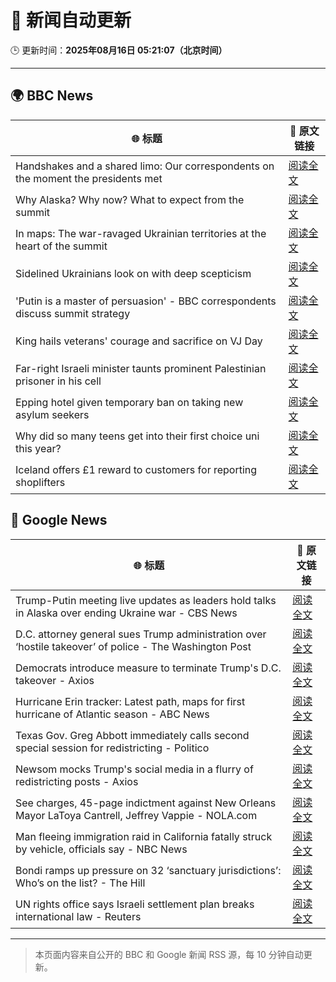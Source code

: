 # 🧠 新闻自动更新

🕒 更新时间：**2025年08月16日 05:21:07（北京时间）**

---

## 🌍 BBC News

| 🌐 标题 | 🔗 原文链接 |
|--------|-------------|
| Handshakes and a shared limo: Our correspondents on the moment the presidents met | [阅读全文](https://www.bbc.com/news/videos/crm4dnmy0pgo?at_medium=RSS&at_campaign=rss) |
| Why Alaska? Why now? What to expect from the summit | [阅读全文](https://www.bbc.com/news/articles/crev9ep2vdgo?at_medium=RSS&at_campaign=rss) |
| In maps: The war-ravaged Ukrainian territories at the heart of the summit | [阅读全文](https://www.bbc.com/news/articles/cgkrn433lk2o?at_medium=RSS&at_campaign=rss) |
| Sidelined Ukrainians look on with deep scepticism | [阅读全文](https://www.bbc.com/news/articles/cm21l237pkpo?at_medium=RSS&at_campaign=rss) |
| 'Putin is a master of persuasion' - BBC correspondents discuss summit strategy | [阅读全文](https://www.bbc.com/news/videos/c6205ezp6nlo?at_medium=RSS&at_campaign=rss) |
| King hails veterans' courage and sacrifice on VJ Day | [阅读全文](https://www.bbc.com/news/articles/c5y0lnzpqjgo?at_medium=RSS&at_campaign=rss) |
| Far-right Israeli minister taunts prominent Palestinian prisoner in his cell | [阅读全文](https://www.bbc.com/news/articles/cqxg3xg8xyyo?at_medium=RSS&at_campaign=rss) |
| Epping hotel given temporary ban on taking new asylum seekers | [阅读全文](https://www.bbc.com/news/articles/cp8z537ngvno?at_medium=RSS&at_campaign=rss) |
| Why did so many teens get into their first choice uni this year? | [阅读全文](https://www.bbc.com/news/articles/c62n9ygdqeno?at_medium=RSS&at_campaign=rss) |
| Iceland offers £1 reward to customers for reporting shoplifters | [阅读全文](https://www.bbc.com/news/articles/c707rzen2zvo?at_medium=RSS&at_campaign=rss) |

## 📰 Google News

| 🌐 标题 | 🔗 原文链接 |
|--------|-------------|
| Trump-Putin meeting live updates as leaders hold talks in Alaska over ending Ukraine war - CBS News | [阅读全文](https://news.google.com/rss/articles/CBMifEFVX3lxTE52NWMyQWNjbnE3cWd1Zm5tNEItUFdDUGdYbEFUcEdENVhudnZQa2ROX2tTdUk1MHJCalZrYkp0Qm4xOUJ5VWtBdmM3c2FKR0wzcTZ5ZF9BZml4OFlWbjdLdUNEWDJpMDZ3N0RWYjNZUV85eTBaWFBCV0NkaHDSAYIBQVVfeXFMUEdZYkRQT0RTbTYzc20tbDNfd0JCZk1QUE9PWTlLakxhMnJjU2ZaS2JiNDh0cHcwT3JYZ1VPRWl6bm1lZ1gxNzNZQzBwWm9FcXc3NHFmZmdTR0ZnRkI2djlGazR1ZFhMX19TaThudTYzam15Z3B4STlneThubGFhWUY4dw?oc=5) |
| D.C. attorney general sues Trump administration over ‘hostile takeover’ of police - The Washington Post | [阅读全文](https://news.google.com/rss/articles/CBMihAFBVV95cUxOb3oySWphQkRsZ1RUWGwzMi1OeFVVaFpackZWcjlMS0N2VkwxN3pPMnRCXzhzUjg3T19rV1pNanlkZjdaVlBkMWt4ZHlIeVc3U1FpNVVxMVAxcDVCVW9BUmpLeUpDb25sTXVsc1Q2NHJJOEtmdXltbFZDWEx6azdfSmQwYXA?oc=5) |
| Democrats introduce measure to terminate Trump's D.C. takeover - Axios | [阅读全文](https://news.google.com/rss/articles/CBMiiAFBVV95cUxPeG9IaE92MlZ1d29Jakt6UWVUVWVIeXM0Y1BHNmFyaFpfYzBZd1laWkg4LVFGejRvaG9uVjhZemR5ZDV0UXh4ZE5NMnoyVXd4S1R2YlFWMUJpNEJLOU43VzFyYUw1THB3cjdJcXc4dXFKQlNqZU9ta2kxZG5jSDBVbmVPaXBsZ3pO?oc=5) |
| Hurricane Erin tracker: Latest path, maps for first hurricane of Atlantic season - ABC News | [阅读全文](https://news.google.com/rss/articles/CBMiqAFBVV95cUxPLU5nODRNcmFlTWxHRW5SRUpCbzNmS0drbW14QmpYaUFOTjBHS1NocWpmbEI4X3AyMkdjTEw0T3hOTHBlaGs2VU8yYllwREgwaVJhVmNPNzJySmp3NkozRUN0TGFwR2NwOXNKU2FuMjhGeHd6b3NvZHc4OEVhdmFCbnJNa3Vqa0ZtQjUybzFRX3dpVFp0VmQzT0xoTG5lSUJ6Z2dpZGk1bTjSAa4BQVVfeXFMUFZHdnVfamxpQUlUUk4wUkJmQ0hmU2pGNGVKS0lfSW5YWjhVUHZLTjd4M19zLTUyU3ppT0ctejItZ0xhbDVoc3lCcm9DeEo0cDBvdDRIeW52NUNLQkoxaXBLNzZmN0pxTEtiSzBYMUNwd242ZjJtanB4MHhxb3JqTDA1NVBSSGFqZW53bWpWODZ0Mm5XSjRBOUxUcndqVmZUdHVzX2M2ZGM4Q2xseERR?oc=5) |
| Texas Gov. Greg Abbott immediately calls second special session for redistricting - Politico | [阅读全文](https://news.google.com/rss/articles/CBMioAFBVV95cUxObE5KZXFWV1pxVkhya0l1UEt5akN1aTZpNWlqTkpRaHVzV25sWWJJQTFtZ0ZMX0VPYW05NTFqQlJpcktTd2FVX1JKWG56MmtjeDBJTE1vUHVsdFB5TDNyN01UWVIwNEFjejIzYjdYU01Rby1mTWM5UmlCTUFGV3Nkdm5DOU9MR0RYZmhTalRWN05kaWhRQkEwbUQ3emxXWW1C?oc=5) |
| Newsom mocks Trump's social media in a flurry of redistricting posts - Axios | [阅读全文](https://news.google.com/rss/articles/CBMifEFVX3lxTFAwR1dCZ1JWeFl0N2V1NTNGSmtzeEJ1VjREaEJkbGptcDJMZkpHbTBndHlnSlkzWVIzVEQyX3NFamdjX0ZVd3BfZExZbEdZR1J5dmVBOVF3WFA2a3ZnNXl5QUYyeEk5Qy1ZSGRuS2dPR0d1ckRhS1ltNXV0amw?oc=5) |
| See charges, 45-page indictment against New Orleans Mayor LaToya Cantrell, Jeffrey Vappie - NOLA.com | [阅读全文](https://news.google.com/rss/articles/CBMixAFBVV95cUxObERqaFJBV1Z1ZW91YTVDdnVMSS1ob0hfTVhXS1ZlY0RCdXhYVHJGVUpQNkxYRFBqNHJ4dTRaaEVIUEM4anZDNmdueTJ3bWItSkxrNUlpU2FfV2xKVWdEYlM3b0xPRWhsUUZpMDgzMUdRY2NrY0p4T1Uyb1hRYnd4Vjl5M2dGZXdRSXRydldycFBiOFdGbjNpU0FKN2RJNXFPSWJ5Sk85TWRqclVhTmNtM1J4MjM3endTNUh4Xzh4bzFtOVNY?oc=5) |
| Man fleeing immigration raid in California fatally struck by vehicle, officials say - NBC News | [阅读全文](https://news.google.com/rss/articles/CBMiugFBVV95cUxQa2ZaUW1ZSFIwN041Z2dKRXNtVWIzR05yaFdRZVlvZE5nVklWUVFkWU1lb2RiUE5SLTJ1U2lheTNlWERpTXZSak9VOERrZmNDSkM0SmFBSG5BTU1lQVV6YUx4RTBQdHd1RTJ3Nm8xaDIwYUV1OWlhRVAwSGlnNXJNQl9fRFI0Z2puV0Y2OU9UMll2bDVPU3lULURyLVJYTDR5NTdTTGJSTC1tLUJUdk1tTF90dHVFSEZyeFHSAVZBVV95cUxNWXlHeDNycW1VbFU0ekt3dm1BT29aT09wUy1aMURJdXc1bXlqenFVamhuVzBkTDE2dFdYcTdzS2ZZWEJUdjhZVGxYWk5NRE94dXR2V2hCUQ?oc=5) |
| Bondi ramps up pressure on 32 ‘sanctuary jurisdictions’: Who’s on the list? - The Hill | [阅读全文](https://news.google.com/rss/articles/CBMikAFBVV95cUxNS0tJYlFZNENmWGF2V1hlTjZJVXFVZzAtWUlrWFBHc3NtMXdDSXNQcjd2dUx1T1dyVS1VTkJCM0pSQmFZbU1Gc3ZoQTlZX3F6RFVzUldReF91cVNSTHp1YWFWUjh6TG1FcVNCVkR1bVFaV2dxX0lzUW0waHBNZnE3Y2F6WWZZc1FNVlBpY2VsX2vSAZYBQVVfeXFMUEFVWTlYRXNsSEtSeVVWX1JhZlJVdDlZRDJDamZOZ0gzN2tUVFJwaFUwNWJ2bEEyb3BvRlVDc0VUUVlWUTZlWXg1elIwaXA0X0JVanI4ajBLVERWOEtmb1lmYWdMal9uQUFldzR0ZTZDZERkaGlEc1MwSkhoVDIzcnF5WUdITkh5anc4MjNZT25DWEFYdWd3?oc=5) |
| UN rights office says Israeli settlement plan breaks international law - Reuters | [阅读全文](https://news.google.com/rss/articles/CBMiwgFBVV95cUxNUTlHQnVSR2gzY2ZzMGxXQXBid2thRFI4NmVHN1ZfLWlIV3lpWkd1OHhaXzUzUExNU2N0aktBTHJTdkl3c0JNZUxtNVBTaVY3c1UzNVpFNkMydndnTHBxOWtGeGczeUkzN3lKVlJ2VnNoZjd1TlR3OE9WelI3V2N6RVF2aUF3My11QnA1S0Rmenl6aWJFRXN2OHpuT1JjOWlsVTVxSzJZd3IwVUt0ZHRDZ3RXbkp4UmJvZ2xOWWF5eU5IQQ?oc=5) |

---
> 本页面内容来自公开的 BBC 和 Google 新闻 RSS 源，每 10 分钟自动更新。